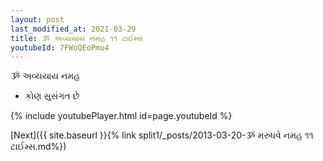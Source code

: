 ```yaml
---
layout: post
last_modified_at: 2021-03-29
title: ૐ અવ્યયાય નમહ ૧૧ ટાઈમ્સ
youtubeId: 7FWoQEoPmu4
---
```

 
 
 ૐ અવ્યયાય નમહ  
 
 -  કોણ સુસંગત છે 
 
  
 
  
 
 
 
 
 
 


{% include youtubePlayer.html id=page.youtubeId %}
 
[Next]({{ site.baseurl }}{% link  split1/_posts/2013-03-20-ૐ મરુધવે નમહ ૧૧ ટાઈમ્સ.md%})
 
